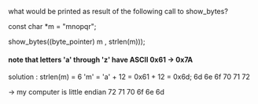 what would be printed as result of  the following call to show_bytes?

const char *m = "mnopqr";

show_bytes((byte_pointer) m , strlen(m)));

#### note that letters 'a' through 'z' have ASCII 0x61 -> 0x7A

solution :
strlen(m) = 6
'm' = 'a' + 12 = 0x61 + 12 = 0x6d;
6d 6e 6f 70 71 72

-> my computer is little endian
72 71 70 6f 6e 6d

